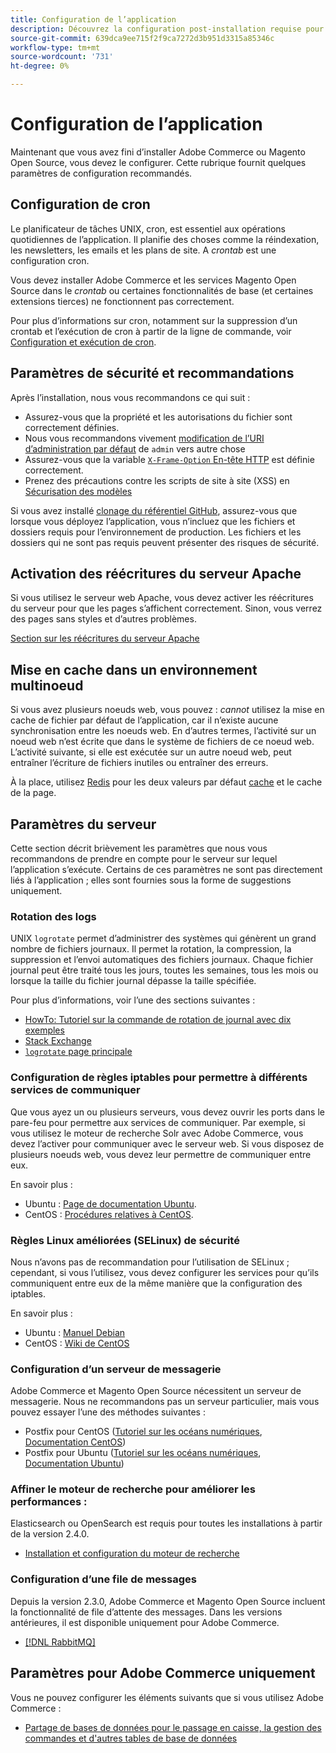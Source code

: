 ```yaml
---
title: Configuration de l’application
description: Découvrez la configuration post-installation requise pour les déploiements sur site d’Adobe Commerce et de Magento Open Source.
source-git-commit: 639dca9ee715f2f9ca7272d3b951d3315a85346c
workflow-type: tm+mt
source-wordcount: '731'
ht-degree: 0%

---
```



# Configuration de l’application

Maintenant que vous avez fini d’installer Adobe Commerce ou Magento Open Source, vous devez le configurer. Cette rubrique fournit quelques paramètres de configuration recommandés.

## Configuration de cron

Le planificateur de tâches UNIX, cron, est essentiel aux opérations quotidiennes de l’application. Il planifie des choses comme la réindexation, les newsletters, les emails et les plans de site. A *crontab* est une configuration cron.

Vous devez installer Adobe Commerce et les services Magento Open Source dans le *crontab* ou certaines fonctionnalités de base (et certaines extensions tierces) ne fonctionnent pas correctement.

Pour plus d’informations sur cron, notamment sur la suppression d’un crontab et l’exécution de cron à partir de la ligne de commande, voir [Configuration et exécution de cron](../../configuration/cli/configure-cron-jobs.md).

## Paramètres de sécurité et recommandations

Après l’installation, nous vous recommandons ce qui suit :

* Assurez-vous que la propriété et les autorisations du fichier sont correctement définies.
* Nous vous recommandons vivement [modification de l’URI d’administration par défaut](../tutorials/admin-uri.md) de `admin` vers autre chose
* Assurez-vous que la variable [`X-Frame-Option` En-tête HTTP](../../configuration/security/xframe-options.md) est définie correctement.
* Prenez des précautions contre les scripts de site à site (XSS) en [Sécurisation des modèles](https://developer.adobe.com/commerce/php/development/security/cross-site-scripting/)

Si vous avez installé [clonage du référentiel GitHub](https://developer.adobe.com/commerce/contributor/guides/install/clone-repository/), assurez-vous que lorsque vous déployez l’application, vous n’incluez que les fichiers et dossiers requis pour l’environnement de production. Les fichiers et les dossiers qui ne sont pas requis peuvent présenter des risques de sécurité.

## Activation des réécritures du serveur Apache

Si vous utilisez le serveur web Apache, vous devez activer les réécritures du serveur pour que les pages s’affichent correctement. Sinon, vous verrez des pages sans styles et d’autres problèmes.

[Section sur les réécritures du serveur Apache](../prerequisites/web-server/apache.md#apache-rewrites-and-htaccess)

## Mise en cache dans un environnement multinoeud

Si vous avez plusieurs noeuds web, vous pouvez : *cannot* utilisez la mise en cache de fichier par défaut de l’application, car il n’existe aucune synchronisation entre les noeuds web. En d’autres termes, l’activité sur un noeud web n’est écrite que dans le système de fichiers de ce noeud web. L’activité suivante, si elle est exécutée sur un autre noeud web, peut entraîner l’écriture de fichiers inutiles ou entraîner des erreurs.

À la place, utilisez [Redis](../../configuration/cache/config-redis.md) pour les deux valeurs par défaut [cache](https://glossary.magento.com/cache) et le cache de la page.

## Paramètres du serveur

Cette section décrit brièvement les paramètres que nous vous recommandons de prendre en compte pour le serveur sur lequel l’application s’exécute. Certains de ces paramètres ne sont pas directement liés à l’application ; elles sont fournies sous la forme de suggestions uniquement.

### Rotation des logs

UNIX `logrotate` permet d’administrer des systèmes qui génèrent un grand nombre de fichiers journaux. Il permet la rotation, la compression, la suppression et l’envoi automatiques des fichiers journaux. Chaque fichier journal peut être traité tous les jours, toutes les semaines, tous les mois ou lorsque la taille du fichier journal dépasse la taille spécifiée.

Pour plus d’informations, voir l’une des sections suivantes :

* [HowTo: Tutoriel sur la commande de rotation de journal avec dix exemples](https://www.thegeekstuff.com/2010/07/logrotate-examples)
* [Stack Exchange](https://unix.stackexchange.com/questions/85662/how-to-properly-automatically-manually-rotate-log-files-for-production-rails-app)
* [`logrotate` page principale](https://linuxconfig.org/logrotate-8-manual-page)

### Configuration de règles iptables pour permettre à différents services de communiquer

Que vous ayez un ou plusieurs serveurs, vous devez ouvrir les ports dans le pare-feu pour permettre aux services de communiquer. Par exemple, si vous utilisez le moteur de recherche Solr avec Adobe Commerce, vous devez l’activer pour communiquer avec le serveur web. Si vous disposez de plusieurs noeuds web, vous devez leur permettre de communiquer entre eux.

En savoir plus :

* Ubuntu : [Page de documentation Ubuntu](https://help.ubuntu.com/community/IptablesHowTo).
* CentOS : [Procédures relatives à CentOS](https://wiki.centos.org/HowTos/Network/IPTables).

### Règles Linux améliorées (SELinux) de sécurité

Nous n’avons pas de recommandation pour l’utilisation de SELinux ; cependant, si vous l’utilisez, vous devez configurer les services pour qu’ils communiquent entre eux de la même manière que la configuration des iptables.

En savoir plus :

* Ubuntu : [Manuel Debian](https://debian-handbook.info/browse/stable/sect.selinux.html)
* CentOS : [Wiki de CentOS](https://wiki.centos.org/HowTos/SELinux)

### Configuration d’un serveur de messagerie

Adobe Commerce et Magento Open Source nécessitent un serveur de messagerie. Nous ne recommandons pas un serveur particulier, mais vous pouvez essayer l’une des méthodes suivantes :

* Postfix pour CentOS ([Tutoriel sur les océans numériques](https://www.digitalocean.com/community/tutorials/how-to-install-postfix-on-centos-6), [Documentation CentOS](https://www.centos.org))
* Postfix pour Ubuntu ([Tutoriel sur les océans numériques](https://www.digitalocean.com/community/tutorials/how-to-install-and-setup-postfix-on-ubuntu-14-04), [Documentation Ubuntu](https://help.ubuntu.com/community/MailServer))

### Affiner le moteur de recherche pour améliorer les performances :

Elasticsearch ou OpenSearch est requis pour toutes les installations à partir de la version 2.4.0.

* [Installation et configuration du moteur de recherche](../../configuration/search/overview-search.md)

### Configuration d’une file de messages

Depuis la version 2.3.0, Adobe Commerce et Magento Open Source incluent la fonctionnalité de file d’attente des messages. Dans les versions antérieures, il est disponible uniquement pour Adobe Commerce.

* [[!DNL RabbitMQ]](../../configuration/queues/message-queue-framework.md)

## Paramètres pour Adobe Commerce uniquement

Vous ne pouvez configurer les éléments suivants que si vous utilisez Adobe Commerce :

* [Partage de bases de données pour le passage en caisse, la gestion des commandes et d&#39;autres tables de base de données](../../configuration/storage/multi-master.md)
